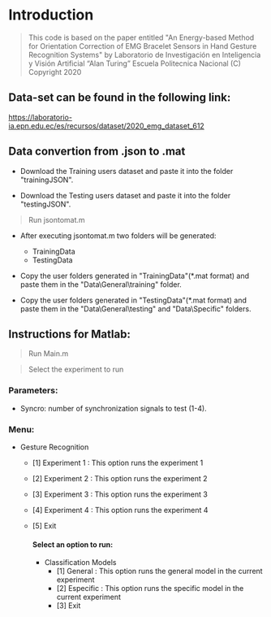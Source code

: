 # Introduction

> This code is based on the paper entitled "An Energy-based Method for Orientation Correction of EMG Bracelet Sensors in Hand Gesture Recognition Systems" by Laboratorio de Investigación en Inteligencia y Visión Artificial “Alan Turing”
Escuela Politecnica Nacional
(C) Copyright 2020
## Data-set can be found in the following link:
https://laboratorio-ia.epn.edu.ec/es/recursos/dataset/2020_emg_dataset_612

## Data convertion from .json to .mat 
* Download the Training users dataset and paste it into the folder "trainingJSON".

* Download the Testing users dataset and paste it into the folder "testingJSON".

> Run jsontomat.m

* After executing jsontomat.m two folders will be generated:
   * TrainingData 
   * TestingData 
* Copy the user folders generated in "TrainingData"(*.mat format) and paste them in the "Data\General\training" folder.

* Copy the user folders generated in "TestingData"(*.mat format) and paste them in the "Data\General\testing" and "Data\Specific" folders.

## Instructions for Matlab:

> Run Main.m

> Select the experiment to run
### Parameters:
* Syncro: number of synchronization signals to test (1-4).

### Menu:

* Gesture Recognition
  * [1] Experiment 1       : This option runs the experiment 1
  * [2] Experiment 2       : This option runs the experiment 2
  * [3] Experiment 3       : This option runs the experiment 3
  * [4] Experiment 4       : This option runs the experiment 4
  * [5] Exit
 
      #### Select an option to run: 

      * Classification Models
        * [1] General       : This option runs the general model in the current experiment 
        * [2] Especific     : This option runs the specific model in the current experiment 
        * [3] Exit

